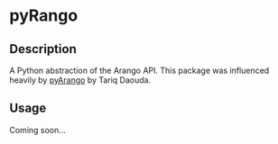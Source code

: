 # pyRango

## Description

A Python abstraction of the Arango API. This package was influenced heavily by [pyArango](https://github.com/tariqdaouda/pyArango) by Tariq Daouda.

## Usage

Coming soon...